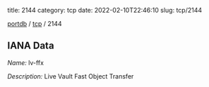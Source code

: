 title: 2144
category: tcp
date: 2022-02-10T22:46:10
slug: tcp/2144

[portdb](/) / [tcp](/category/tcp.html) / 2144


## IANA Data

_Name:_ lv-ffx

_Description:_ Live Vault Fast Object Transfer

